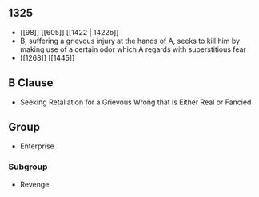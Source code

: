 ## 1325
- [[98]] [[605]] [[1422 | 1422b]] 
- B, suffering a grievous injury at the hands of A, seeks to kill him by making use of a certain odor which A regards with superstitious fear
- [[1268]] [[1445]] 

## B Clause
- Seeking Retaliation for a Grievous Wrong that is Either Real or Fancied

## Group
- Enterprise

### Subgroup
- Revenge

